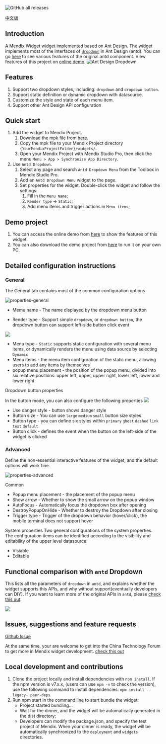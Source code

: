 ![GitHub all releases](https://img.shields.io/github/downloads/wiwengweng/mendix-antd-dropdown-menu/total?style=social)

[中文版](https://github.com/wiwengweng/mendix-antd-dropdown-menu/blob/main/README-CN.md)
## Introduction

A Mendix Widget widget implemented based on Ant Design. The widget implements most of the interfaces of [`dropdown`](https://ant.design/components/dropdown) in Ant Design (antd). You can go [here](https://ant.design/components/dropdown) to see various features of the original antd component.
View features of this project on [online demo](https://demo-antdwidgets-sandbox.mxapps.io/).
![Ant Design Dropdown](./resources/dropdown%20menu.png)

## Features

1. Support two dropdown styles, including: `dropdown` and `dropdown button`.
2. Support static definition or dynamic dropdown with datasource.
3. Customize the style and state of each menu item.
4. Support other Ant Design API configuration

## Quick start

1. Add the widget to Mendix Project.
    1. Download the mpk file from [here](https://github.com/wiwengweng/mendix-antd-dropdown-menu/releases/download/antdropdownmenu-v1.0.0/mendix.AntDropdownMenu.mpk).
    3. Copy the mpk file to your Mendix Project directory `{YourMendixProjectFolder}/widgets/`.
    4. Open your Mendix Project with Mendix Studio Pro, then click the menu `Menu > App > Synchronize App Directory`.
2. Use `Antd Dropdown`.
    1. Select any page and search `Antd Dropdown Menu` from the Toolbox in Mendix Studio Pro.
    2. Add an `Antd Dropdown Menu` widget to the page.
    3. Set properties for the widget. Double-click the widget and follow the settings:
        1. Fill in the `Menu Name`;
        2. `Render type` -> `Static`;
        3. Add menu items and trigger actions in `Menu items`;

## Demo project

1. You can access the online demo from [here](https://demo-antdwidgets-sandbox.mxapps.io/) to show the features of this widget.   
2. You can also download the demo project from [here](https://github.com/zjh1943/mendx-antd-widgets-show) to run it on your own PC.

## Detailed configuration instructions

### General

The General tab contains most of the common configuration options

![properties-general](./resources/configuration.png)

* Memu name - The name displayed by the dropdown menu button

* Render type - Support simple `dropdown`, or `dropdown button`, the dropdown button can support left-side button click event

![](./resources/dropdown-type.png)
* Menu type - `Static` supports static configuration with several menu items, or dynamically renders the menu using data source by selecting `Dynamic`
* Menu items - the menu item configuration of the static menu, allowing users to add any items by themselves
* popup menu placement - the position of the popup menu, divided into six relative positions: upper left, upper, upper right, lower left, lower and lower right



Dropdown button properties

In the button mode, you can also configure the following properties
![](./resources/dropdown-button.png)
* Use danger style - button shows danger style
* Button size - You can use `large` `medium` `small` button size styles
* Button type - you can define six styles within `primary` `ghost` `dashed` `link` `text` `default`
* Button click - defines the event when the button on the left-side of the widget is clicked


### Advanced

Define the non-essential interactive features of the widget, and the default options will work fine.

![properties-advanced](./resources/advanced.png)

Common
* Popup menu placement - the placement of the popup menu
* Show arrow - Whether to show the small arrow on the popup window
* AutoFocus - Automatically focus the dropdown box after opening
* DestroyPopupOnHide - Whether to destroy the Dropdown after closing
* Trigger type - Trigger of the dropdown behavior (hover/click), the mobile terminal does not support hover

System properties
Two general configurations of the system properties. The configuration items can be identified according to the visibility and editability of the upper level datasource:
* Visiable
* Editable

## Functional comparison with `antd` Dropdown

This lists all the parameters of `dropdown` in `antd`, and explains whether the widget supports this APIs, and why without support(eventually developers can DIY). If you want to learn more of the original APIs in `antd`, please [check this out](https://ant.design/components/dropdown).

![](./resources/feature_supported.png)
## Issues, suggestions and feature requests
[Github Issue](https://github.com/wiwengweng/mendix-antd-dropdown-menu/issues)

At the same time, your are welcome to get into the China Technology Forum to get more in Mendix widget development. [check this out](https://marketplace.siemens.com.cn/low-code-community)

## Local development and contributions

1. Clone the project locally and install dependencies with `npm install`. If the npm version is v7.x.x, (users can use `npm -v` to check the version), use the following command to install dependencies: `npm install --legacy- peer-deps`.
2. Run npm start in the command line to start bundle the widget:
    * Project started bundling...
    * Wait for the dinner, and the widget will be automatically generated in the dist directory;
    * Developers can modify the package.json, and specify the test project of Mendix. When your dinner is ready, the widget will be automatically synchronized to the `deployment` and `widgets` directories.